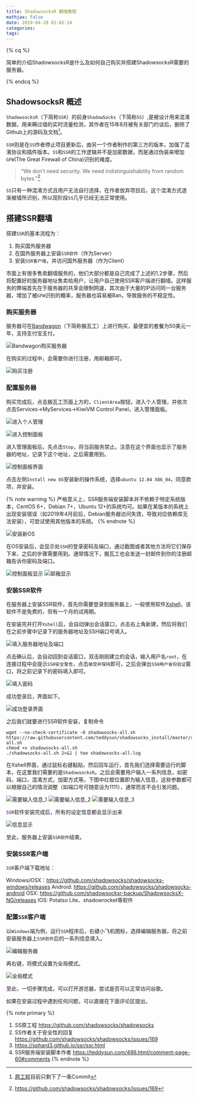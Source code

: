```yaml
---
title: ShadowsocksR 翻墙教程
mathjax: false
date: 2019-04-28 01:02:24
categories:
tags:
---
```


{% cq %}

简单的介绍ShadowsocksR是什么及如何自己购买并搭建ShadowsocksR需要的服务器。

{% endcq %}

<!--more-->

## ShadowsocksR 概述

`ShadowsocksR`（下简称`SSR`）的前身`ShadowSocks`（下简称`SS`）,是被设计用来混淆数据，用来瞒过墙的实时流量检测，其作者在15年8月被有关部门约谈后，删除了Github上的源码及文档[^1]。

`SSR`则是在`SS`作者停止项目更新后，由另一个作者制作的第三方的版本，加强了混淆协议和插件版本。`SS`和`SSR`的工作逻辑并不是加密数据，而是通过伪装来增加`GFW`(The Great Firewall of China)识别的难度。

> "We don't need security. We need indistinguishability from random bytes."[^2]

`SS`只有一种混淆方式且用户无法自行选择，在作者放弃项目后，这个混淆方式逐渐被墙所识别，所以现阶段`SS`几乎已经无法正常使用。

## 搭建SSR翻墙

搭建`SSR`的基本流程为：
1. 购买国外服务器
2. 在国外服务器上安装`SSR软件`（作为Server）
3. 安装`SSR客户端`，并访问国外服务器（作为Client）

市面上有很多售卖翻墙服务的，他们大部分都是自己完成了上述的1,2步骤，然后将配置好的服务器地址售卖给用户，让用户自己使用SSR客户端进行翻墙。这样服务的弊端首先在于服务器的共享会限制网速，其次由于大量的IP访问同一台服务器，增加了被`GFW`识别的概率，服务器也容易被Ban，导致服务的不稳定性。

### 购买服务器

服务器可在[Bandwagon](https://bwh88.net/vps-hosting.php)（下简称搬瓦工）上进行购买，最便宜的套餐为50美元一年，支持支付宝支付。

![Bandwagon购买服务器](ShadowsocksRTutorial/2019-04-27-23-12-10.png)

在购买的过程中，会需要你进行注册，用邮箱即可。

![购买注册](ShadowsocksRTutorial/2019-04-27-23-16-01.png)

### 配置服务器

购买完成后，点击搬瓦工页面上方的，`ClientArea`按钮，进入个人管理，并依次点击Services->MyServices->KiwiVM Control Panel，进入管理面板。

![进入个人管理](ShadowsocksRTutorial/2019-04-27-23-19-49.png)

![进入控制面板](ShadowsocksRTutorial/2019-04-27-23-18-30.png)

进入管理面板后，先点击`Stop`，将当前服务禁止。注意在这个界面也显示了服务器的地址，记录下这个地址，之后需要用到。

![控制面板界面](ShadowsocksRTutorial/2019-04-28-00-22-15.png)

点击左侧`Install new OS`安装新的操作系统，选择`ubuntu 12.04 X86_04`，同意款项，并安装。

{% note warning %}
严格意义上，SSR服务端安装脚本并不依赖于特定系统版本，CentOS 6+，Debian 7+，Ubuntu 12+的系统均可。如果在某版本的系统上出现安装错误（如2019年4月前后，Debian服务器访问失效，导致对应依赖库无法安装），可尝试使用其他版本的系统。
{% endnote %}

![安装新OS](ShadowsocksRTutorial/2019-05-06-20-55-11.png)

在OS安装后，会显示处`SSH`的登录密码及端口，通过截图或者其他方法将它们保存下来，之后的步骤需要用到。通常情况下，搬瓦工也会发送一封邮件到你的注册邮箱告诉你密码及端口。

![控制面板显示](ShadowsocksRTutorial/2019-04-27-23-27-05.png)
![邮箱显示](ShadowsocksRTutorial/2019-04-27-23-27-30.png)

### 安装SSR软件

在服务器上安装SSR软件，首先你需要登录到服务器上，一般使用软件[Xshell](https://www.netsarang.com/zh/xshell/)，该软件不是免费的，但有一个月的试用期。

在安装完并打开`Xshell`后，会自动弹出会话窗口，点击右上角新建，然后将我们在之前步骤中记录下的服务器地址及SSH端口号填入。

![填入服务器地址及端口](ShadowsocksRTutorial/2019-04-28-00-27-42.png)

点击确认后，会自动回到会话窗口，双击刚刚建立的会话，输入用户名`root`，在连接过程中会提示`SSH安全警告`，点击`接受并保持`即可，之后会弹出`SSH用户省份验证`窗口，将之前记录下的密码填入即可。

![填入密码](ShadowsocksRTutorial/2019-04-28-00-30-45.png)

成功登录后，界面如下。

![成功登录界面](ShadowsocksRTutorial/2019-04-28-00-32-01.png)

之后我们就要进行SSR软件安装，复制命令

```text
wget --no-check-certificate -O shadowsocks-all.sh https://raw.githubusercontent.com/teddysun/shadowsocks_install/master/shadowsocks-all.sh
chmod +x shadowsocks-all.sh
./shadowsocks-all.sh 2>&1 | tee shadowsocks-all.log
```

在Xshell界面，通过鼠标右键黏贴，然后回车运行，首先我们选择需要运行的脚本，在这里我们需要的是`ShadowsocksR`。之后会需要用户输入一系列信息，如密码，端口，混淆方式，加密方式等。下图中红框位置即为输入信息，这些参数都可以根据自己的情况调整（如端口号可随意设为1111），通常而言不会引发问题。

![需要输入信息_1](ShadowsocksRTutorial/2019-05-06-20-57-51.png)
![需要输入信息_2](ShadowsocksRTutorial/2019-04-28-01-01-07.png)
![需要输入信息_3](ShadowsocksRTutorial/2019-04-28-00-39-01.png)

`SSR`软件安装完成后，所有的设定信息都会显示出来

![信息显示](ShadowsocksRTutorial/2019-04-28-01-00-00.png)

至此，服务器上安装`SSR软件`结束。

### 安装SSR客户端

`SSR`客户端下载地址：

Windows/OSX：https://github.com/shadowsocks/shadowsocks-windows/releases
Android: https://github.com/shadowsocks/shadowsocks-android
OSX: https://github.com/shadowsocksr-backup/ShadowsocksX-NG/releases
IOS: Potatso Lite、shadowrocket等软件

### 配置`SSR`客户端
以`Windows`端为例，运行`SSR`程序后，右键小飞机图标，选择编辑服务器，将之前安装服务器上`SSR软件`后的一系列信息填入。

![编辑服务器](ShadowsocksRTutorial/2019-04-28-00-51-21.png)

再右键，将模式设置为全局模式。

![全局模式](ShadowsocksRTutorial/2019-04-28-00-54-17.png)

至此，一切步骤完成，可以打开游览器，尝试是否可以正常访问谷歌。

如果在安装过程中遇到任何问题，可以直接在下面评论区提出。

{% note primary %}
1. SS原工程 https://github.com/shadowsocks/shadowsocks
2. SS作者关于安全性的回复 https://github.com/shadowsocks/shadowsocks/issues/169
3. https://sphard3.github.io/ssr/ssr.html
4. SSR服务端安装脚本作者 https://teddysun.com/486.html/comment-page-60#comments
{% endnote %}


[^1]: [原工程](https://github.com/shadowsocks/shadowsocks)目前只剩下了一条Commit

[^2]: https://github.com/shadowsocks/shadowsocks/issues/169